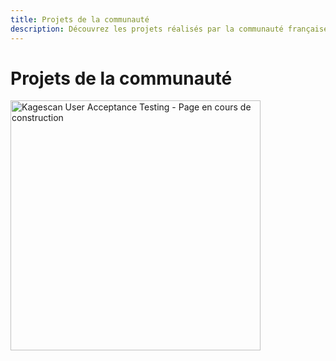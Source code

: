 ```yaml
---
title: Projets de la communauté
description: Découvrez les projets réalisés par la communauté française
---
```


# Projets de la communauté

<img src="/uat.png" width="400" heigth="73" alt="Kagescan User Acceptance Testing - Page en cours de construction"/>
